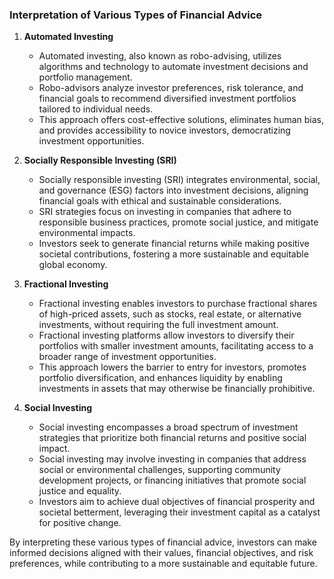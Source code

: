### Interpretation of Various Types of Financial Advice

1. **Automated Investing**

   - Automated investing, also known as robo-advising, utilizes algorithms and technology to automate investment decisions and portfolio management.
   - Robo-advisors analyze investor preferences, risk tolerance, and financial goals to recommend diversified investment portfolios tailored to individual needs.
   - This approach offers cost-effective solutions, eliminates human bias, and provides accessibility to novice investors, democratizing investment opportunities.

2. **Socially Responsible Investing (SRI)**

   - Socially responsible investing (SRI) integrates environmental, social, and governance (ESG) factors into investment decisions, aligning financial goals with ethical and sustainable considerations.
   - SRI strategies focus on investing in companies that adhere to responsible business practices, promote social justice, and mitigate environmental impacts.
   - Investors seek to generate financial returns while making positive societal contributions, fostering a more sustainable and equitable global economy.

3. **Fractional Investing**

   - Fractional investing enables investors to purchase fractional shares of high-priced assets, such as stocks, real estate, or alternative investments, without requiring the full investment amount.
   - Fractional investing platforms allow investors to diversify their portfolios with smaller investment amounts, facilitating access to a broader range of investment opportunities.
   - This approach lowers the barrier to entry for investors, promotes portfolio diversification, and enhances liquidity by enabling investments in assets that may otherwise be financially prohibitive.

4. **Social Investing**
   - Social investing encompasses a broad spectrum of investment strategies that prioritize both financial returns and positive social impact.
   - Social investing may involve investing in companies that address social or environmental challenges, supporting community development projects, or financing initiatives that promote social justice and equality.
   - Investors aim to achieve dual objectives of financial prosperity and societal betterment, leveraging their investment capital as a catalyst for positive change.

By interpreting these various types of financial advice, investors can make informed decisions aligned with their values, financial objectives, and risk preferences, while contributing to a more sustainable and equitable future.
